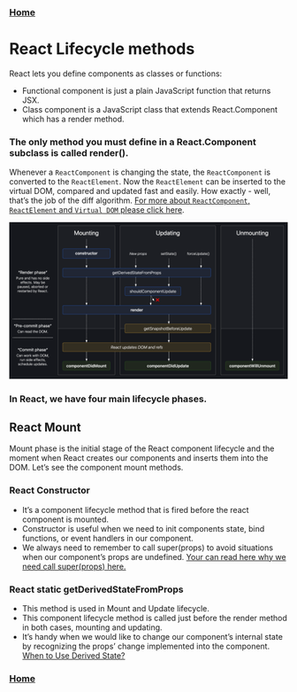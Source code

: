 ### [Home](https://sergeyisakhanyan.github.io/fg-docs/)

# React Lifecycle methods

React lets you define components as classes or functions:
- Functional component is just a plain JavaScript function that returns JSX. 
- Class component is a JavaScript class that extends React.Component which has a render method.

### The only method you must define in a React.Component subclass is called render().

Whenever a `ReactComponent` is changing the state, the `ReactComponent` is converted to the `ReactElement`. Now the `ReactElement` can be inserted to the virtual DOM, compared and updated fast and easily. How exactly - well, that’s the job of the diff algorithm. [For more about `ReactComponent`, `ReactElement` and `Virtual DOM` please click here](https://sergeyisakhanyan.github.io/fg-docs/DOM-VirtualDOM.html).

![React Component Lifecycle Methods](/images/react_component_lifecycle.png "React Component Lifecycle Methods")

### In React, we have four main lifecycle phases.

## React Mount

Mount phase is the initial stage of the React component lifecycle and the moment when React creates our components and inserts them into the DOM.
Let’s see the component mount methods.

### React Constructor

- It’s a component lifecycle method that is fired before the react component is mounted.
- Constructor is useful when we need to init components state, bind functions, or event handlers in our component.
- We always need to remember to call super(props) to avoid situations when our component’s props are undefined. [Your can read here why we need call super(props) here.](https://medium.com/@jbbpatel94/why-do-we-write-super-props-fc367074a2af)

### React static getDerivedStateFromProps

- This method is used in Mount and Update lifecycle.
- This component lifecycle method is called just before the render method in both cases, mounting and updating.
- It’s handy when we would like to change our component’s internal state by recognizing the props’ change implemented into the component. [When to Use Derived State?](https://reactjs.org/blog/2018/06/07/you-probably-dont-need-derived-state.html#when-to-use-derived-state)

### [Home](https://sergeyisakhanyan.github.io/fg-docs/)
